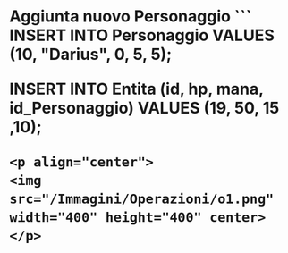<h1>Aggiunta nuovo Personaggio</h>
```
INSERT INTO Personaggio VALUES
(10, "Darius", 0, 5, 5);

INSERT INTO Entita (id, hp, mana, id_Personaggio) VALUES
(19, 50, 15 ,10);
```
<p align="center">
<img src="/Immagini/Operazioni/o1.png" width="400" height="400" center>
</p>